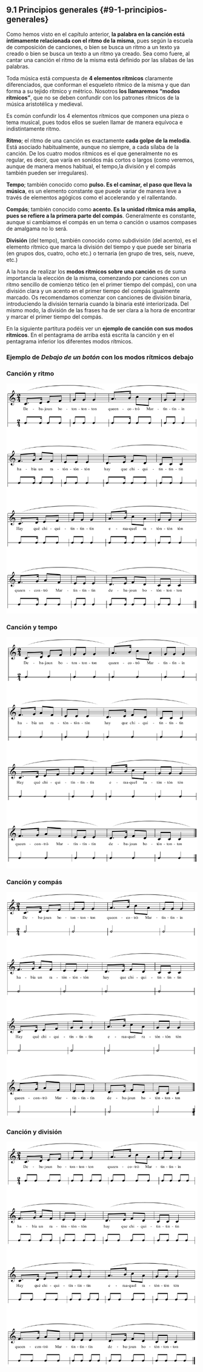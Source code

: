 ## 9.1 Principios generales {#9-1-principios-generales}

Como hemos visto en el capítulo anterior, **la palabra en la canción está íntimamente relacionada con el ritmo de la misma**, pues según la escuela de composición de canciones, o bien se busca un ritmo a un texto ya creado o bien se busca un texto a un ritmo ya creado. Sea como fuere, al cantar una canción el ritmo de la misma está definido por las sílabas de las palabras.

Toda música está compuesta de **4 elementos rítmicos** claramente diferenciados, que conforman el esqueleto rítmico de la misma y que dan forma a su tejido rítmico y métrico. Nosotros **los llamaremos “modos rítmicos”**, que no se deben confundir con los patrones rítmicos de la música aristotélica y medieval.

Es común confundir los 4 elementos rítmicos que componen una pieza o tema musical, pues todos ellos se suelen llamar de manera equívoca e indistintamente ritmo.

**Ritmo**; el ritmo de una canción es exactamente **cada golpe de la melodía**. Está asociado habitualmente, aunque no siempre, a cada sílaba de la canción. De los cuatro modos rítmicos es el que generalmente no es regular, es decir, que varía en sonidos más cortos o largos (como veremos, aunque de manera menos habitual, el tempo,la división y el compás también pueden ser irregulares).

**Tempo**; también conocido como **pulso. Es el caminar, el paso que lleva la música**, es un elemento constante que puede variar de manera leve a través de elementos agógicos como el accelerando y el rallentando.

**Compás**; también conocido como **acento. Es la unidad rítmica más amplia, pues se refiere a la primera parte del compás**. Generalmente es constante, aunque si cambiamos el compás en un tema o canción o usamos compases de amalgama no lo será.

**División** (del tempo), también conocido como subdivisión (del acento), es el elemento rítmico que marca la división del tiempo y que puede ser binaria (en grupos dos, cuatro, ocho etc.) o ternaria (en grupo de tres, seis, nueve, etc.)

A la hora de realizar los **modos rítmicos sobre una canción** es de suma importancia la elección de la misma, comenzando por canciones con un ritmo sencillo de comienzo tético (en el primer tiempo del compás), con una división clara y un acento en el primer tiempo del compás igualmente marcado. Os recomendamos comenzar con canciones de división binaria, introduciendo la división ternaria cuando la binaria esté interiorizada. Del mismo modo, la división de las frases ha de ser clara a la hora de encontrar y marcar el primer tiempo del compás. 

En la siguiente partitura  podéis ver un **ejemplo de canción con sus modos rítmicos**. En el pentagrama de arriba está escrita la canción y en el pentagrama inferior los diferentes modos rítmicos.

### Ejemplo de _Debajo de un botón_ con los modos rítmicos debajo

### Canción y ritmo

![](/assets/modo_rit_cancion_01.png)


### Canción y tempo

![](/assets/modo_rit_cancion_02.png)

### Canción y compás

![](/assets/modo_rit_cancion_03.png)

### Canción y división

![](/assets/modo_rit_cancion_04.png)
